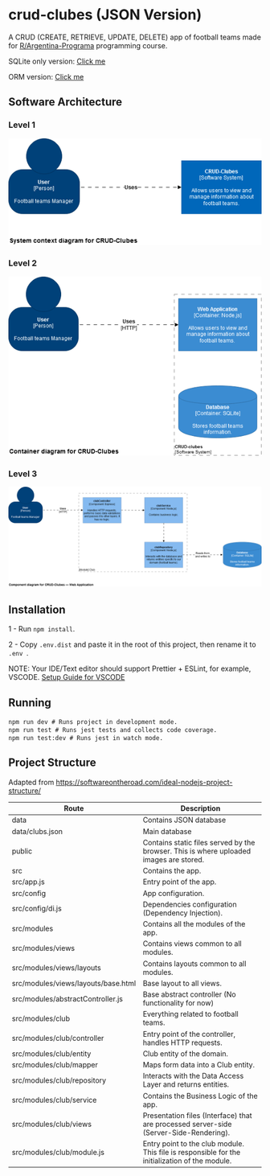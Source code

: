 # crud-clubes (JSON Version)

A CRUD (CREATE, RETRIEVE, UPDATE, DELETE) app of football teams made for [R/Argentina-Programa](https://argentinaprograma.com/) programming course.

SQLite only version: [Click me](https://github.com/Leonelmarianog/crud-clubes/tree/sqlite-version)

ORM version: [Click me](https://github.com/Leonelmarianog/crud-clubes/tree/orm-version)

## Software Architecture

### Level 1

<img src="./docs/crud-clubes-level-1-diagram.png">

### Level 2

<img src="./docs/crud-clubes-level-2-diagram.png">

### Level 3

<img src="./docs/crud-clubes-level-3-diagram.png">

## Installation

1 - Run `npm install`.

2 - Copy `.env.dist` and paste it in the root of this project, then rename it to `.env `.

NOTE: Your IDE/Text editor should support Prettier + ESLint, for example, VSCODE. [Setup Guide for VSCODE](https://blog.echobind.com/integrating-prettier-eslint-airbnb-style-guide-in-vscode-47f07b5d7d6a)

## Running

```
npm run dev # Runs project in development mode.
npm run test # Runs jest tests and collects code coverage.
npm run test:dev # Runs jest in watch mode.
```

## Project Structure

Adapted from https://softwareontheroad.com/ideal-nodejs-project-structure/

| Route                               | Description                                                                                    |
| ----------------------------------- | ---------------------------------------------------------------------------------------------- |
| data                                | Contains JSON database                                                                         |
| data/clubs.json                     | Main database                                                                                  |
| public                              | Contains static files served by the browser. This is where uploaded images are stored.         |
| src                                 | Contains the app.                                                                              |
| src/app.js                          | Entry point of the app.                                                                        |
| src/config                          | App configuration.                                                                             |
| src/config/di.js                    | Dependencies configuration (Dependency Injection).                                             |
| src/modules                         | Contains all the modules of the app.                                                           |
| src/modules/views                   | Contains views common to all modules.                                                          |
| src/modules/views/layouts           | Contains layouts common to all modules.                                                        |
| src/modules/views/layouts/base.html | Base layout to all views.                                                                      |
| src/modules/abstractController.js   | Base abstract controller (No functionality for now)                                            |
| src/modules/club                    | Everything related to football teams.                                                          |
| src/modules/club/controller         | Entry point of the controller, handles HTTP requests.                                          |
| src/modules/club/entity             | Club entity of the domain.                                                                     |
| src/modules/club/mapper             | Maps form data into a Club entity.                                                             |
| src/modules/club/repository         | Interacts with the Data Access Layer and returns entities.                                     |
| src/modules/club/service            | Contains the Business Logic of the app.                                                        |
| src/modules/club/views              | Presentation files (Interface) that are processed server-side (Server-Side-Rendering).         |
| src/modules/club/module.js          | Entry point to the club module. This file is responsible for the initialization of the module. |

